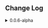 <h2>Change Log</h2>

<details>
<summary>0.0.6-alpha</summary>
<ul>
	<li><b>Edit</b> : Titre de certains chapitres.</li>
	<li><b>Mise à jour</b> : répertoire des assets sur la carte du royaume</li>
	<li><b>Ajout</b> : Release notes</li>
	<li><b>Ajout</b> : compendium aventure "Atlas/Carte du royaume" pour importer uniquement la carte et les notes de journaux associées.</li>
	<li><b>Ajout</b> : personnages négociateurs à Batik</li>
	<li><b>Ajout</b> : Chapitre 8.3. Negociation</li>
	<li><b>Ajout</b> : Chapitre 8.4. Se rendre au phare</li>
</ul>
</details>